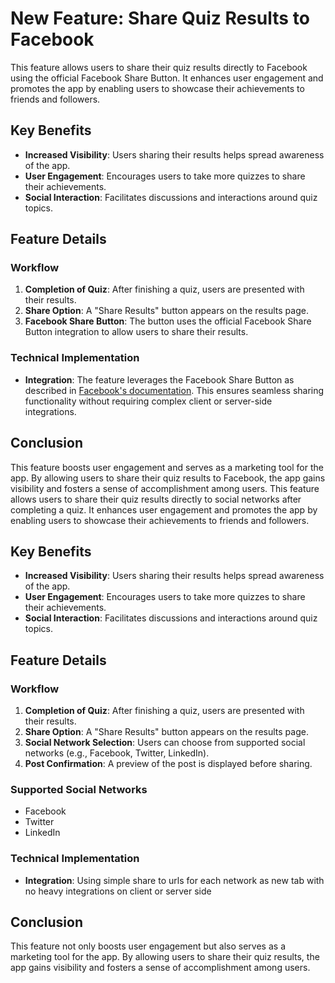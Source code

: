 # New Feature: Share Quiz Results to Facebook

This feature allows users to share their quiz results directly to Facebook using the official Facebook Share Button. It enhances user engagement and promotes the app by enabling users to showcase their achievements to friends and followers.

## Key Benefits
- **Increased Visibility**: Users sharing their results helps spread awareness of the app.
- **User Engagement**: Encourages users to take more quizzes to share their achievements.
- **Social Interaction**: Facilitates discussions and interactions around quiz topics.

## Feature Details
### Workflow
1. **Completion of Quiz**: After finishing a quiz, users are presented with their results.
2. **Share Option**: A "Share Results" button appears on the results page.
3. **Facebook Share Button**: The button uses the official Facebook Share Button integration to allow users to share their results.

### Technical Implementation
- **Integration**: The feature leverages the Facebook Share Button as described in [Facebook's documentation](https://developers.facebook.com/docs/plugins/share-button/). This ensures seamless sharing functionality without requiring complex client or server-side integrations.

## Conclusion
This feature boosts user engagement and serves as a marketing tool for the app. By allowing users to share their quiz results to Facebook, the app gains visibility and fosters a sense of accomplishment among users.
This feature allows users to share their quiz results directly to social networks after completing a quiz. It enhances user engagement and promotes the app by enabling users to showcase their achievements to friends and followers.

## Key Benefits
- **Increased Visibility**: Users sharing their results helps spread awareness of the app.
- **User Engagement**: Encourages users to take more quizzes to share their achievements.
- **Social Interaction**: Facilitates discussions and interactions around quiz topics.

## Feature Details
### Workflow
1. **Completion of Quiz**: After finishing a quiz, users are presented with their results.
2. **Share Option**: A "Share Results" button appears on the results page.
3. **Social Network Selection**: Users can choose from supported social networks (e.g., Facebook, Twitter, LinkedIn).
4. **Post Confirmation**: A preview of the post is displayed before sharing.

### Supported Social Networks
- Facebook
- Twitter
- LinkedIn

### Technical Implementation
- **Integration**: Using simple share to urls for each network as new tab with no heavy integrations on client or server side

## Conclusion
This feature not only boosts user engagement but also serves as a marketing tool for the app. By allowing users to share their quiz results, the app gains visibility and fosters a sense of accomplishment among users.